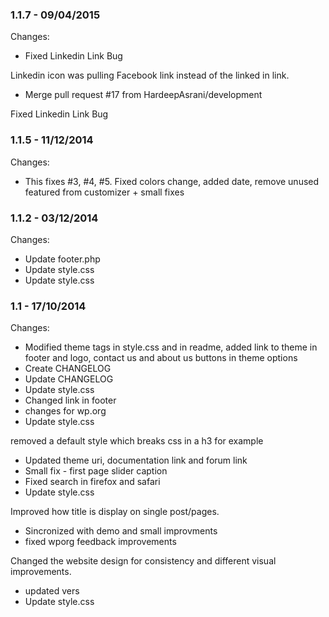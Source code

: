 

### 1.1.7 - 09/04/2015

 Changes: 


 * Fixed Linkedin Link Bug

Linkedin icon was pulling Facebook link instead of the linked in link.
 * Merge pull request #17 from HardeepAsrani/development

Fixed Linkedin Link Bug


### 1.1.5 - 11/12/2014

 Changes: 


 * This fixes #3, #4, #5. Fixed colors change, added date, remove unused featured from customizer + small fixes


### 1.1.2 - 03/12/2014

 Changes: 


 * Update footer.php
 * Update style.css
 * Update style.css


### 1.1 - 17/10/2014

 Changes: 


 * Modified theme tags in style.css and in readme, added link to theme in footer and logo, contact us and about us buttons in theme options
 * Create CHANGELOG
 * Update CHANGELOG
 * Update style.css
 * Changed link in footer
 * changes for wp.org
 * Update style.css

removed a default style which breaks css in a h3 for example
 * Updated theme uri, documentation link and forum link
 * Small fix - first page slider caption
 * Fixed search in firefox and safari
 * Update style.css

Improved how title is display on single post/pages.
 * Sincronized with demo and small improvments
 * fixed wporg feedback   improvements

Changed the website design for consistency and different visual
improvements.
 * updated vers
 * Update style.css
